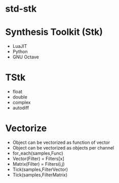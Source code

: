 # std-stk

# Synthesis Toolkit (Stk)
* LuaJIT
* Python
* GNU Octave

# TStk<T>
* float
* double
* complex
* autodiff

# Vectorize
* Object can be vectorized as function of vector
* Object can be vectorized as objects per channel
* for_each(samples,Func)
* Vector(Filter) = Filters[x]
* Matrix(Filter) = Filters(i,j)
* Tick(samples,FilterVector)
* Tick(samples,FilterMatrix)
